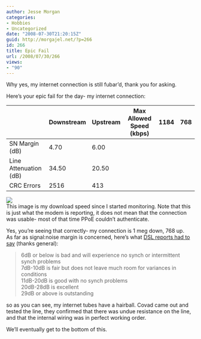 ```yaml
---
author: Jesse Morgan
categories:
- Hobbies
- Uncategorized
date: "2008-07-30T21:20:15Z"
guid: http://morgajel.net/?p=266
id: 266
title: Epic Fail
url: /2008/07/30/266
views:
- "90"
---
```


Why yes, my internet connection is still fubar’d, thank you for asking.

Here’s your epic fail for the day- my internet connection:

|  | Downstream | Upstream | Max Allowed Speed (kbps) | 1184 | 768 |
|---|---|---|---|---|---|
| SN Margin (dB) | 4.70 | 6.00 |
| Line Attenuation (dB) | 34.50 | 20.50 |
| CRC Errors | 2516 | 413 |

![](http://farm3.static.flickr.com/2322/2718225949_12f74bf793.jpg)  
This image is my download speed since I started monitoring. Note that this is just what the modem is reporting, it does not mean that the connection was usable- most of that time PPoE couldn’t authenticate.

Yes, you’re seeing that correctly- my connection is 1 meg down, 768 up.  
As far as signal:noise margin is concerned, here’s what [DSL reports had to say](http://www.dslreports.com/faq/6734) (thanks general):

> 6dB or below is bad and will experience no synch or intermittent synch problems  
> 7dB-10dB is fair but does not leave much room for variances in conditions  
> 11dB-20dB is good with no synch problems  
> 20dB-28dB is excellent  
> 29dB or above is outstanding

so as you can see, my internet tubes have a hairball. Covad came out and tested the line, they confirmed that there was undue resistance on the line, and that the internal wiring was in perfect working order.

We’ll eventually get to the bottom of this.